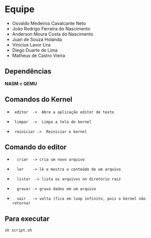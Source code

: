 # Equipe
* Osvaldo Medeiros Cavalcante Neto
* João Rodrigo Ferreira do Nascimento
* Anderson Moura Costa do Nascimento
* Juan de Souza Holanda
* Vinicius Lavor Lira
* Diego Duarte de Lima
* Matheus de Castro Vieira
   
## Dependências
**NASM** e **QEMU**

## Comandos do Kernel
*      editor  ->  Abre a aplicação editor de texto
*      limpar  ->  Limpa a tela do kernel
*      reiniciar ->  Reiniciar o kernel


## Comando do editor
*       criar  -> cria um novo arquivo
*       ler    -> lê e mostra o conteúdo de um arquivo
*       listar  -> lista os arquivos no diretório raiz
*       gravar -> grava dados em um arquivo
*       sair   -> volta (fica em loop infinito, pois o kernel não retorna)

## Para executar
```
sh script.sh
```


